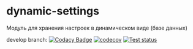 # dynamic-settings
Модуль для хранения настроек в динамическом виде (базе данных)

develop branch: 
[![Codacy Badge](https://app.codacy.com/project/badge/Grade/8e195cccfbeb4b9f837a912ab49f0bcf)](https://www.codacy.com/gh/cool-soft/dynamic-settings/dashboard?utm_source=github.com&amp;utm_medium=referral&amp;utm_content=cool-soft/dynamic-settings&amp;utm_campaign=Badge_Grade)
[![codecov](https://codecov.io/gh/cool-soft/dynamic-settings/branch/develop/graph/badge.svg?token=C8IJ4ZRXPB)](https://codecov.io/gh/cool-soft/dynamic-settings)
[![Test status](https://github.com/cool-soft/dynamic-settings/actions/workflows/test-package.yml/badge.svg?branch=develop)](https://github.com/cool-soft/dynamic-settings/actions/workflows/test-package.yml)
